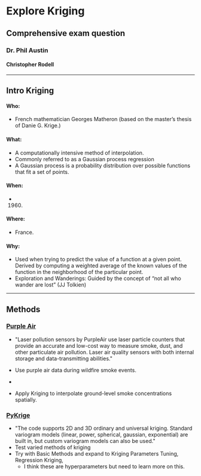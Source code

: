 # Explore Kriging
## Comprehensive exam question
### Dr. Phil Austin
#### Christopher Rodell
<hr />

## Intro Kriging
#### Who:
- French mathematician Georges Matheron (based on the master’s thesis of Danie G. Krige.)

#### What:
- A computationally intensive method of interpolation.
- Commonly referred to as a Gaussian process regression
- A Gaussian process is a probability distribution over possible functions that fit a set of points.

#### When:
- 1960.

#### Where:
- France.

#### Why:
- Used when trying to predict the value of a function at a given point. Derived by computing a weighted average of the known values of the function in the neighborhood of the particular point.
- Exploration and Wanderings: Guided by the concept of “not all who wander are lost” (JJ Tolkien)
<hr />

## Methods
### [Purple Air](https://www2.purpleair.com/)
- "Laser pollution sensors by PurpleAir use laser particle counters that provide an accurate and low-cost way to measure smoke, dust, and other particulate air pollution. Laser air quality sensors with both internal storage and data-transmitting abilities."
- Use purple air data during wildfire smoke events.
-

- Apply Kriging to interpolate ground-level smoke concentrations spatially.
### [PyKrige](https://geostat-framework.readthedocs.io/projects/pykrige/en/stable/index.html)
- "The code supports 2D and 3D ordinary and universal kriging. Standard variogram models (linear, power, spherical, gaussian, exponential) are built in, but custom variogram models can also be used."
- Test varied methods of kriging
- Try with Basic Methods and expand to Kriging Parameters Tuning, Regression Kriging,
  - I think these are hyperparameters but need to learn more on this.
